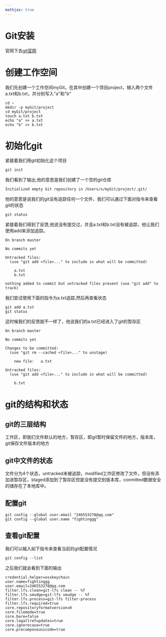 ```yaml
---
mathjax: true
---
```


# Git安装
 官网下去[git官网](https://git-scm.com)

# 创建工作空间
 我们先创建一个工作空间myGit，在其中创建一个项目project，植入两个文件a.txt和b.txt，并分别写入"a"和"b"
```
cd ~ 
mkdir -p myGit/project
cd myGit/project
touch a.txt b.txt
echo "a" >> a.txt
echo "b" >> b.txt
```
# 初始化git
 紧接着我们用git初始化这个项目
```
git init
```
<!---more-->
 我们看到了输出,他的意思是我们创建了一个空的git仓库
```
Initialized empty Git repository in /Users/s/myGit/project/.git/
```
 他的意思是说我们的git没有追踪任何一个文件，我们可以通过下面对指令来查看git的状态
```
git status
```
 紧接着我们得到了反馈,他说没有提交过，并且a.txt和b.txt没有被追踪，他让我们使用add来添加追踪。
```
On branch master

No commits yet

Untracked files:
  (use "git add <file>..." to include in what will be committed)

	a.txt
	b.txt

nothing added to commit but untracked files present (use "git add" to track)
```
 我们尝试使用下面的指令为a.txt追踪,然后再查看状态
```
git add a.txt
git status
```
 这时候我们的反馈就不一样了，他说我们的a.txt已经进入了git的暂存区
```
On branch master

No commits yet

Changes to be committed:
  (use "git rm --cached <file>..." to unstage)

	new file:   a.txt

Untracked files:
  (use "git add <file>..." to include in what will be committed)

	b.txt

```
# git的结构和状态
## git的三层结构
 工作区，即我们文件默认的地方，暂存区，即git暂时保留文件的地方，版本库，git保存文件版本的地方
## git中文件的状态
 文件分为4个状态，untracked未被追踪，modified工作区修改了文件，但没有添加进暂存区，staged添加到了暂存区但是没有提交到版本库，conmitted数据安全的储存在了本地库中。
## 配置git
```
git config --global user.email "246553278@qq.com"
git config --global user.name "fightinggg"
```
## 查看git配置
 我们可以输入如下指令来查看当前的git配置情况
```
git config --list
```
 之后我们就会看到下面的输出
```
credential.helper=osxkeychain
user.name=fightinggg
user.email=246553278@qq.com
filter.lfs.clean=git-lfs clean -- %f
filter.lfs.smudge=git-lfs smudge -- %f
filter.lfs.process=git-lfs filter-process
filter.lfs.required=true
core.repositoryformatversion=0
core.filemode=true
core.bare=false
core.logallrefupdates=true
core.ignorecase=true
core.precomposeunicode=true
```



